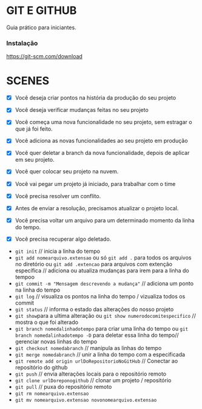 # GIT E GITHUB

Guia prático para iniciantes.

### Instalação

https://git-scm.com/download

# SCENES

- [x] Você deseja criar pontos na história da produção do seu projeto
- [x] Você deseja verificar mudanças feitas no seu projeto

- [x] Você começa uma nova funcionalidade no seu projeto, sem estragar o que já foi feito.
- [x] Você adiciona as novas funcionalidades ao seu projeto em produção
- [x] Você quer deletar a branch da nova funcionalidade, depois de aplicar em seu projeto.

- [x] Você quer colocar seu projeto na nuvem.

- [x] Você vai pegar um projeto já iniciado, para trabalhar com o time
- [x] Você precisa resolver um conflito.
- [x] Antes de enviar a resolução, precisamos atualizar o projeto local.

- [x] Você precisa voltar um arquivo para um determinado momento da linha do tempo.
- [x] Você precisa recuperar algo deletado.

* `git init` // inicia a linha do tempo
* `git add nomearquivo.extensao` ou só `git add .` para todos os arquivos no diretório ou `git add .extencao` para arquivos com extenção específica  // adiciona ou atualiza mudanças para irem para a linha do tempoo
* `git commit -m "Mensagem descrevendo a mudança"` // adiciona um ponto na linha do tempo
* `git log` // visualiza os pontos na linha do tempo / vizualiza todos os commit
* `git status` // informa o estado das alterações do nosso projeto
* `git show`para a ultima alteração ou `git show numerodocomitespecifico` // mostra o que foi alterado
* `git branch nomedalinhadotempo` para criar uma linha do tempo ou `git branch nomedalinhadotempo -D` para deletar essa linha do tempo// gerenciar novas linhas do tempo
* `git checkout nomedabranch` // manipula as linhas do tempo
* `git merge nomedabranch` // unir a linha do tempo com a especificada
* `git remote add origin urlDoRepositorioNoGitHub` // Conectar ao repositório do github
* `git push` // envia alterações locais para o repositório remoto
* `git clone urlDoreponogithub` // clonar um projeto / repositório
* `git pull` // puxa do repositório remoto
* `git rm nomearquivo.extensao`
* `git mv nomearquivo.extensao novonomearquivo.extensao`
